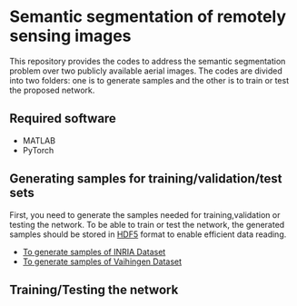 # Semantic segmentation of remotely sensing images
This repository provides the codes to address the semantic segmentation problem over two publicly available aerial images.
The codes are divided into two folders: one is to generate samples and the other is to train or test the proposed network.

## Required software
- MATLAB
- PyTorch

## Generating samples for training/validation/test sets
First, you need to generate the samples needed for training,validation or testing the network.
To be able to train or test the network, the generated samples should be stored in [HDF5](https://en.wikipedia.org/wiki/Hierarchical_Data_Format) format to enable efficient data reading.


- [To generate samples of INRIA Dataset](https://github.com/sinaghassemi/semanticSegmentation/blob/master/generatingSmples/GeneratingDataset_INRIA.m)
- [To generate samples of Vaihingen Dataset](https://github.com/sinaghassemi/semanticSegmentation/blob/master/generatingSmples/GeneratingDataset_ISPRS.m)

## Training/Testing the network
